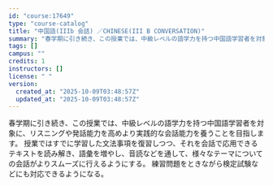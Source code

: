 ```yaml
---
id: "course:17649"
type: "course-catalog"
title: "中国語(IIIb 会話) ／CHINESE(III B CONVERSATION)"
summary: "春学期に引き続き、この授業では、中級レベルの語学力を持つ中国語学習者を対象に、リスニングや発話能力を高めより実践的な会話能力を養うことを目指します。 授業ではすでに学習した文法事項を復習しつつ、それを会話で応用できる テキストを読み解き、語…"
tags: []
campus: ""
credits: 1
instructors: []
license: " "
version:
  created_at: "2025-10-09T03:48:57Z"
  updated_at: "2025-10-09T03:48:57Z"
---
```


春学期に引き続き、この授業では、中級レベルの語学力を持つ中国語学習者を対象に、リスニングや発話能力を高めより実践的な会話能力を養うことを目指します。 授業ではすでに学習した文法事項を復習しつつ、それを会話で応用できる テキストを読み解き、語彙を増やし、音読などを通して、様々なテーマについての会話がよりスムーズに行えるようにする。 練習問題をときながら検定試験などにも対応できるようになる。
